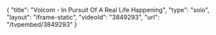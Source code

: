 {
    "title": "Volcom - In Pursuit Of A Real Life Happening",
    "type": "solo",
    "layout": "iframe-static",
    "videoId": "3849293",
    "url": "\/tvpembed\/3849293"
}